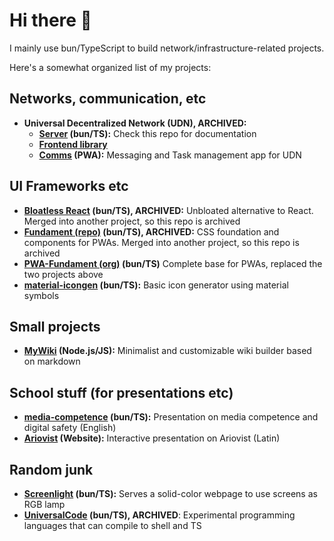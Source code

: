 Hi there 👋
===

I mainly use bun/TypeScript to build network/infrastructure-related projects.

Here's a somewhat organized list of my projects:

Networks, communication, etc
---
- **Universal Decentralized Network (UDN), ARCHIVED:**
  - **[Server](https://github.com/marlon-erler/universal-decentralized-network) (bun/TS):** Check this repo for documentation
  - **[Frontend library](https://github.com/marlon-erler/udn-frontend)**
  - **[Comms](https://github.com/marlon-erler/udn-comms) (PWA):** Messaging and Task management app for UDN
   
UI Frameworks etc
---
- **[Bloatless React](https://github.com/marlon-erler/bloatless-react) (bun/TS), ARCHIVED:** Unbloated alternative to React. Merged into another project, so this repo is archived
- **[Fundament (repo)](https://github.com/marlon-erler/fundament) (bun/TS), ARCHIVED:** CSS foundation and components for PWAs. Merged into another project, so this repo is archived
- **[PWA-Fundament (org)](https://github.com/orgs/pwa-fundament/) (bun/TS)** Complete base for PWAs, replaced the two projects above
- **[material-icongen](https://github.com/marlon-erler/material-icongen) (bun/TS):** Basic icon generator using material symbols

Small projects
---
- **[MyWiki](https://github.com/marlon-erler/MyWiki) (Node.js/JS):** Minimalist and customizable wiki builder based on markdown

School stuff (for presentations etc)
---
- **[media-competence](https://github.com/marlon-erler/media-competence) (bun/TS):** Presentation on media competence and digital safety (English)
- **[Ariovist](https://github.com/marlon-erler/ariovist/blob/main/README.md) (Website):** Interactive presentation on Ariovist (Latin)

Random junk
---
- **[Screenlight](https://github.com/marlon-erler/screenlight) (bun/TS):** Serves a solid-color webpage to use screens as RGB lamp
- **[UniversalCode](https://github.com/marlon-erler/UniversalCode) (bun/TS), ARCHIVED**: Experimental programming languages that can compile to shell and TS
